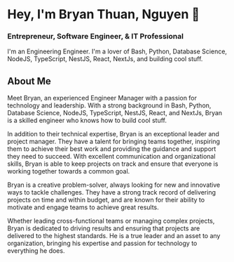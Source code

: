 # Hey, I'm Bryan Thuan, Nguyen 👋

### Entrepreneur, Software Engineer, & IT Professional

I'm an Engineering Engineer. I'm a lover of Bash, Python, Database Science, NodeJS, TypeScript, NestJS, React, NextJs, and building cool stuff.


## About Me

Meet Bryan, an experienced Engineer Manager with a passion for technology and leadership. With a strong background in Bash, Python, Database Science, NodeJS, TypeScript, NestJS, React, and NextJs, Bryan is a skilled engineer who knows how to build cool stuff.

In addition to their technical expertise, Bryan is an exceptional leader and project manager. They have a talent for bringing teams together, inspiring them to achieve their best work and providing the guidance and support they need to succeed. With excellent communication and organizational skills, Bryan is able to keep projects on track and ensure that everyone is working together towards a common goal.

Bryan is a creative problem-solver, always looking for new and innovative ways to tackle challenges. They have a strong track record of delivering projects on time and within budget, and are known for their ability to motivate and engage teams to achieve great results.

Whether leading cross-functional teams or managing complex projects, Bryan is dedicated to driving results and ensuring that projects are delivered to the highest standards. He is a true leader and an asset to any organization, bringing his expertise and passion for technology to everything he does.
